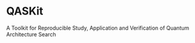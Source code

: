 # QASKit
A Toolkit for Reproducible Study, Application and Verification of Quantum Architecture Search  
 
